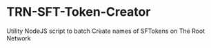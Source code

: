 # TRN-SFT-Token-Creator
Utility NodeJS script to batch Create names of SFTokens on The Root Network
